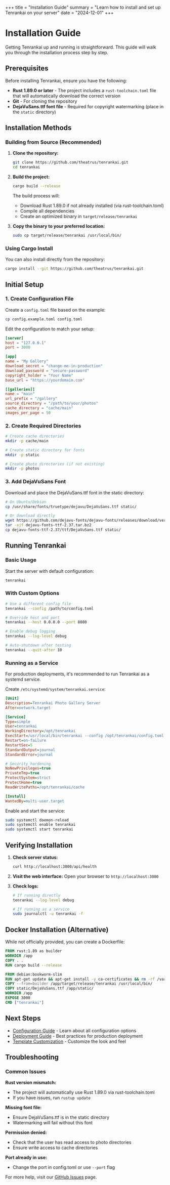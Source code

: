 +++
title = "Installation Guide"
summary = "Learn how to install and set up Tenrankai on your server"
date = "2024-12-01"
+++

# Installation Guide

Getting Tenrankai up and running is straightforward. This guide will walk you through the installation process step by step.

## Prerequisites

Before installing Tenrankai, ensure you have the following:

- **Rust 1.89.0 or later** - The project includes a `rust-toolchain.toml` file that will automatically download the correct version
- **Git** - For cloning the repository
- **DejaVuSans.ttf font file** - Required for copyright watermarking (place in the `static` directory)

## Installation Methods

### Building from Source (Recommended)

1. **Clone the repository:**
   ```bash
   git clone https://github.com/theatrus/tenrankai.git
   cd tenrankai
   ```

2. **Build the project:**
   ```bash
   cargo build --release
   ```
   
   The build process will:
   - Download Rust 1.89.0 if not already installed (via rust-toolchain.toml)
   - Compile all dependencies
   - Create an optimized binary in `target/release/tenrankai`

3. **Copy the binary to your preferred location:**
   ```bash
   sudo cp target/release/tenrankai /usr/local/bin/
   ```

### Using Cargo Install

You can also install directly from the repository:

```bash
cargo install --git https://github.com/theatrus/tenrankai.git
```

## Initial Setup

### 1. Create Configuration File

Create a `config.toml` file based on the example:

```bash
cp config.example.toml config.toml
```

Edit the configuration to match your setup:

```toml
[server]
host = "127.0.0.1"
port = 3000

[app]
name = "My Gallery"
download_secret = "change-me-in-production"
download_password = "secure-password"
copyright_holder = "Your Name"
base_url = "https://yourdomain.com"

[[galleries]]
name = "main"
url_prefix = "/gallery"
source_directory = "/path/to/your/photos"
cache_directory = "cache/main"
images_per_page = 50
```

### 2. Create Required Directories

```bash
# Create cache directories
mkdir -p cache/main

# Create static directory for fonts
mkdir -p static

# Create photo directories (if not existing)
mkdir -p photos
```

### 3. Add DejaVuSans Font

Download and place the DejaVuSans.ttf font in the static directory:

```bash
# On Ubuntu/Debian
cp /usr/share/fonts/truetype/dejavu/DejaVuSans.ttf static/

# Or download directly
wget https://github.com/dejavu-fonts/dejavu-fonts/releases/download/version_2_37/dejavu-fonts-ttf-2.37.tar.bz2
tar -xjf dejavu-fonts-ttf-2.37.tar.bz2
cp dejavu-fonts-ttf-2.37/ttf/DejaVuSans.ttf static/
```

## Running Tenrankai

### Basic Usage

Start the server with default configuration:

```bash
tenrankai
```

### With Custom Options

```bash
# Use a different config file
tenrankai --config /path/to/config.toml

# Override host and port
tenrankai --host 0.0.0.0 --port 8080

# Enable debug logging
tenrankai --log-level debug

# Auto-shutdown after testing
tenrankai --quit-after 10
```

### Running as a Service

For production deployments, it's recommended to run Tenrankai as a systemd service.

Create `/etc/systemd/system/tenrankai.service`:

```ini
[Unit]
Description=Tenrankai Photo Gallery Server
After=network.target

[Service]
Type=simple
User=tenrankai
WorkingDirectory=/opt/tenrankai
ExecStart=/usr/local/bin/tenrankai --config /opt/tenrankai/config.toml
Restart=on-failure
RestartSec=5
StandardOutput=journal
StandardError=journal

# Security hardening
NoNewPrivileges=true
PrivateTmp=true
ProtectSystem=strict
ProtectHome=true
ReadWritePaths=/opt/tenrankai/cache

[Install]
WantedBy=multi-user.target
```

Enable and start the service:

```bash
sudo systemctl daemon-reload
sudo systemctl enable tenrankai
sudo systemctl start tenrankai
```

## Verifying Installation

1. **Check server status:**
   ```bash
   curl http://localhost:3000/api/health
   ```

2. **Visit the web interface:**
   Open your browser to `http://localhost:3000`

3. **Check logs:**
   ```bash
   # If running directly
   tenrankai --log-level debug
   
   # If running as a service
   sudo journalctl -u tenrankai -f
   ```

## Docker Installation (Alternative)

While not officially provided, you can create a Dockerfile:

```dockerfile
FROM rust:1.89 as builder
WORKDIR /app
COPY . .
RUN cargo build --release

FROM debian:bookworm-slim
RUN apt-get update && apt-get install -y ca-certificates && rm -rf /var/lib/apt/lists/*
COPY --from=builder /app/target/release/tenrankai /usr/local/bin/
COPY static/DejaVuSans.ttf /app/static/
WORKDIR /app
EXPOSE 3000
CMD ["tenrankai"]
```

## Next Steps

- [Configuration Guide](/docs/02-configuration) - Learn about all configuration options
- [Deployment Guide](/docs/03-deployment) - Best practices for production deployment
- [Template Customization](/docs/05-templates) - Customize the look and feel

## Troubleshooting

### Common Issues

**Rust version mismatch:**
- The project will automatically use Rust 1.89.0 via rust-toolchain.toml
- If you have issues, run `rustup update`

**Missing font file:**
- Ensure DejaVuSans.ttf is in the static directory
- Watermarking will fail without this font

**Permission denied:**
- Check that the user has read access to photo directories
- Ensure write access to cache directories

**Port already in use:**
- Change the port in config.toml or use `--port` flag

For more help, visit our [GitHub Issues](https://github.com/theatrus/tenrankai/issues) page.